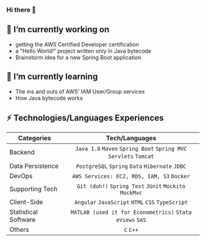 ### Hi there 👋

<!--
**xXstrawcakeXx/xXstrawcakeXx** is a ✨ _special_ ✨ repository because its `README.md` (this file) appears on your GitHub profile.

Here are some ideas to get you started:
-->


## 🔭 I’m currently working on

  - getting the AWS Certified Developer certification
  - a "Hello World!" project written only in Java bytecode
  - Brainstorm idea for a new Spring Boot application


## 🌱 I’m currently learning

  - The ins and outs of AWS' IAM User/Group services
  - How Java bytecode works
  
## ⚡ Technologies/Languages Experiences

  
| Categories        | Tech/Languages| 
| ------------- |:-------------:|
| Backend      | `Java 1.8` `Maven` `Spring Boot` `Spring MVC` `Servlets` `Tomcat` |
| Data Persistence | `PostgreSQL` `Spring` `Data` `Hibernate` `JDBC` |  
| DevOps | `AWS Services: EC2, RDS, IAM, S3` `Docker` |
| Supporting Tech | `Git (duh!)` `Spring Test` `JUnit` `Mockito` `MockMvc` |
| Client-Side | `Angular` `JavaScript` `HTML` `CSS` `TypeScript` |
| Statistical Software | `MATLAB (used it for Econometrics)` `Stata` `eViews` `SAS` |
| Others | `C` `C++`|
 




